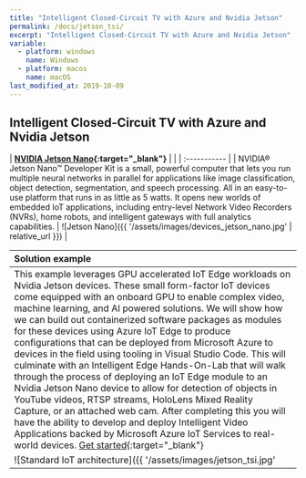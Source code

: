```yaml
---
title: "Intelligent Closed-Circuit TV with Azure and Nvidia Jetson"
permalink: /docs/jetson_tsi/
excerpt: "Intelligent Closed-Circuit TV with Azure and Nvidia Jetson"
variable:
  - platform: windows
    name: Windows
  - platform: macos
    name: macOS
last_modified_at: 2019-10-09
---
```

<!-- <html><font size="5"> -->
## Intelligent Closed-Circuit TV with Azure and Nvidia Jetson

| **[NVIDIA Jetson Nano](https://www.nvidia.com/en-us/autonomous-machines/embedded-systems/jetson-nano/){:target="_blank"}** |  |
| :----------- |
| NVIDIA® Jetson Nano™ Developer Kit is a small, powerful computer that lets you run multiple neural networks in parallel for applications like image classification, object detection, segmentation, and speech processing. All in an easy-to-use platform that runs in as little as 5 watts. It opens new worlds of embedded IoT applications, including entry-level Network Video Recorders (NVRs), home robots, and intelligent gateways with full analytics capabilities. | ![Jetson Nano]({{ '/assets/images/devices_jetson_nano.jpg' | relative_url }}) | 

| Solution example |
| :----------- |
| This example leverages GPU accelerated IoT Edge workloads on Nvidia Jetson devices. These small form-factor IoT devices come equipped with an onboard GPU to enable complex video, machine learning, and AI powered solutions. We will show how we can build out containerized software packages as modules for these devices using Azure IoT Edge to produce configurations that can be deployed from Microsoft Azure to devices in the field using tooling in Visual Studio Code. This will culminate with an Intelligent Edge Hands-On-Lab that will walk through the process of deploying an IoT Edge module to an Nvidia Jetson Nano device to allow for detection of objects in YouTube videos, RTSP streams, HoloLens Mixed Reality Capture, or an attached web cam. After completing this you will have the ability to develop and deploy Intelligent Video Applications backed by Microsoft Azure IoT Services to real-world devices. [Get started](http://aka.ms/IntelligentEdgeHOL){:target="_blank"} |
| ![Standard IoT architecture]({{ '/assets/images/jetson_tsi.jpg' | relative_url }}) |

<!-- </font></html> -->
